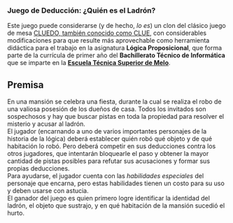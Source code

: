 
### Juego de Deducción: ¿Quién es el Ladrón?

Este juego puede considerarse (y de hecho, *lo es*) un clon del clásico juego de mesa [CLUEDO, también conocido como CLUE](https://en.wikipedia.org/wiki/Cluedo), con considerables modificaciones para que resulte más aprovechable como herramienta didáctica para el trabajo en la asignatura **Lógica Proposicional**, que forma parte de la currícula de primer año del **Bachillerato Técnico de Informática** que se imparte en la **[Escuela Técnica Superior de Melo](https://www.facebook.com/escuelatecnicasuperiormelo/)**.

## Premisa

En una mansión se celebra una fiesta, durante la cual se realiza el robo de una valiosa posesión de los dueños de casa. Todos los invitados son sospechosos y hay que buscar pistas en toda la propiedad para resolver el misterio y acusar al ladrón.  
El jugador (encarnando a uno de varios importantes personajes de la historia de la lógica) deberá establecer quién robó qué objeto y de qué habitación lo robó. Pero deberá competir en sus deducciones contra los otros jugadores, que intentarán bloquearle el paso y obtener la mayor cantidad de pistas posibles para refutar sus acusaciones y formar sus propias deducciones.   
Para ayudarse, el jugador cuenta con las *habilidades especiales* del personaje que encarna, pero estas habilidades tienen un costo para su uso y deben usarse con astucia.  
El ganador del juego es quien primero logre identificar la identidad del ladrón, el objeto que sustrajo, y en qué habitación de la mansión sucedió el hurto.

